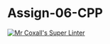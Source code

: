 # Assign-06-CPP
[![Mr Coxall's Super Linter](https://github.com/ICS3U-Programming-MarcusW/Assign-06-CPP/workflows/Mr%20Coxall's%20Super%20Linter/badge.svg)](https://github.com/ICS3U-Programming-MarcusW/Assign-06-CPP/actions/)
